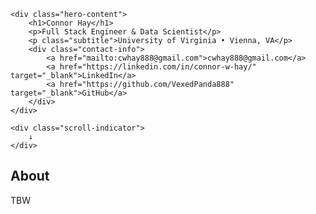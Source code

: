 <div class="hero">
    <div class="go-board-container" id="goBoardContainer">
        <div class="go-board">
            <div class="board-grid">
                <div class="star-point"></div>
                <div class="star-point"></div>
                <div class="star-point"></div>
                <div class="star-point"></div>
                <div class="star-point"></div>
                <div class="star-point"></div>
                <div class="star-point"></div>
                <div class="star-point"></div>
                <div class="star-point"></div>
            </div>
        </div>
    </div>
    
    <div class="hero-content">
        <h1>Connor Hay</h1>
        <p>Full Stack Engineer & Data Scientist</p>
        <p class="subtitle">University of Virginia • Vienna, VA</p>
        <div class="contact-info">
            <a href="mailto:cwhay888@gmail.com">cwhay888@gmail.com</a>
            <a href="https://linkedin.com/in/connor-w-hay/" target="_blank">LinkedIn</a>
            <a href="https://github.com/VexedPanda888" target="_blank">GitHub</a>
        </div>
    </div>
    
    <div class="scroll-indicator">
        ↓
    </div>
</div>

<div class="content">
    <div class="content-inner">
        <div class="content-section">
            <h2>About</h2>
            <p>TBW</p>
        </div>
</div>
